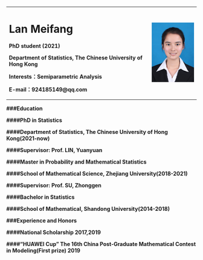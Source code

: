 <table border="0">
  <tr>
    <td width="75%">
      <h1>Lan Meifang</h1>
      <p><b>PhD student (2021)</b></p>
      <p><b>Department of Statistics, The Chinese University of Hong Kong</b></p>
      <p><b>Interests：Semiparametric Analysis</b></p>
      <p><b>E-mail：924185149@qq.com</b></p>      
    </td>
    <td width="25%">
      <img src="/zhengjianzhao.JPG" width="100%">  
    </td>
  </tr>
</table>
<p><b>###Education </b></p>
<p><b>####PhD in Statistics </b></p>
<p><b>####Department of Statistics, The Chinese University of Hong Kong(2021-now) </b></p>
<p><b>####Supervisor: Prof. LIN, Yuanyuan</b></p>
<p><b>####Master in Probability and Mathematical Statistics </b></p>
<p><b>####School of Mathematical Science, Zhejiang University(2018-2021)</b></p> 
<p><b>####Supervisor: Prof. SU, Zhonggen</b></p>
<p><b>####Bachelor in Statistics </b></p>
<p><b>####School of Mathematical, Shandong University(2014-2018)</b></p>
<p><b>###Experience and Honors </b></p>
<p><b>####National Scholarship  2017,2019 </b></p>
<p><b>####“HUAWEI Cup” The 16th China Post-Graduate Mathematical Contest in Modeling(First prize) 2019 </b></p>
